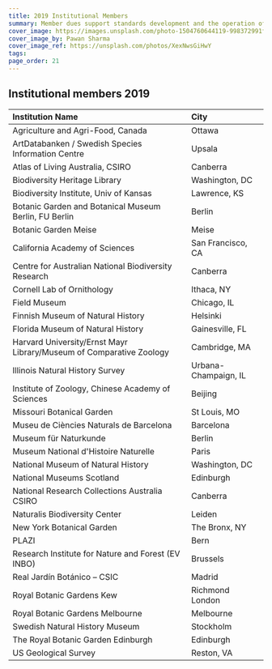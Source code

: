 ```yaml
---
title: 2019 Institutional Members
summary: Member dues support standards development and the operation of our collaboration platforms.
cover_image: https://images.unsplash.com/photo-1504760644119-998372991f7c
cover_image_by: Pawan Sharma
cover_image_ref: https://unsplash.com/photos/XexNwsGiHwY
tags: 
page_order: 21
---
```


## Institutional members 2019

| Institution Name | City |
| :--- | :--- |
| Agriculture and Agri-Food, Canada | Ottawa |
| ArtDatabanken / Swedish Species Information Centre | 	Upsala |
| Atlas of Living Australia, CSIRO | 	Canberra |
| Biodiversity Heritage Library | 	Washington, DC |
| Biodiversity Institute, Univ of Kansas | 	Lawrence, KS |
| Botanic Garden and Botanical Museum Berlin, FU Berlin | 	Berlin |
| Botanic Garden Meise | 	Meise |
| California Academy of Sciences | 	San Francisco, CA |
| Centre for Australian National Biodiversity Research | 	Canberra |
| Cornell Lab of Ornithology | 	Ithaca, NY |
| Field Museum | 	Chicago, IL |
| Finnish Museum of Natural History | 	Helsinki |
| Florida Museum of Natural History | 	Gainesville, FL |
| Harvard University/Ernst Mayr Library/Museum of Comparative Zoology | 	Cambridge, MA |
| Illinois Natural History Survey | 	Urbana-Champaign, IL |
| Institute of Zoology, Chinese Academy of Sciences | 	Beijing |
| Missouri Botanical Garden | 	St Louis, MO |
| Museu de Ciències Naturals de Barcelona | 	Barcelona |
| Museum für Naturkunde | Berlin |
| Museum National d'Histoire Naturelle | 	Paris |
| National Museum of Natural History |  Washington, DC |
| National Museums Scotland | 	Edinburgh |
| National Research Collections Australia CSIRO | 	Canberra |
| Naturalis Biodiversity Center | 	Leiden |
| New York Botanical Garden | 	The Bronx, NY |
| PLAZI |   Bern |
| Research Institute for Nature and Forest (EV INBO) | 	Brussels |
| Real Jardín Botánico – CSIC | 	Madrid |
| Royal Botanic Gardens Kew |   Richmond London |
| Royal Botanic Gardens Melbourne | 	Melbourne |
| Swedish Natural History Museum |  Stockholm |
| The Royal Botanic Garden Edinburgh | 	Edinburgh |
| US Geological Survey | 	Reston, VA |
